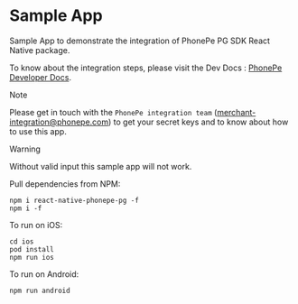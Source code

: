 # Sample App
Sample App to demonstrate the integration of PhonePe PG SDK React Native package.

To know about the integration steps, please visit the Dev Docs : [PhonePe Developer Docs](https://developer.phonepe.com/v1/docs/react-native-sdk-integration-standard).

> [!NOTE]
> Please get in touch with the ```PhonePe integration team``` (merchant-integration@phonepe.com) to get your secret keys and to know about how to use this app.

> [!WARNING]  
> Without valid input this sample app will not work.

Pull dependencies from NPM:
```
npm i react-native-phonepe-pg -f
npm i -f
```

To run on iOS:
```
cd ios
pod install
npm run ios
```

To run on Android:
```
npm run android
```
